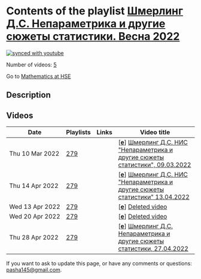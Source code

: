 # Contents of the playlist [Шмерлинг Д.С. Непараметрика и другие сюжеты статистики. Весна 2022](https://www.youtube.com/playlist?list=PLq3E5oubNNoByc2uGk1fY1QG9fPJMGZhG)

[![synced with youtube](https://img.shields.io/github/last-commit/mathphysschool/mathphysschool.github.io/autoupdate1?label=synced%20with%20youtube)](https://github.com/mathphysschool/mathphysschool.github.io/commits/autoupdate1)

Number of videos: [5](#videos)

Go to [Mathematics at HSE](../README.md)

## Description



## Videos

|Date|Playlists|Links|Video title|
|---|---|---|---|
| Thu&nbsp;10&nbsp;Mar&nbsp;2022 | [279](../playlists/279 "Шмерлинг Д.С. Непараметрика и другие сюжеты статистики. Весна 2022") |  | [[**e**](https://studio.youtube.com/video/6Ksliaw2a4g/edit "Edit")] [Шмерлинг Д.С. НИС &#34;Непараметрика и другие сюжеты статистики&#34;, 09.03.2022](https://www.youtube.com/watch?v=6Ksliaw2a4g&list=PLq3E5oubNNoByc2uGk1fY1QG9fPJMGZhG) |
| Thu&nbsp;14&nbsp;Apr&nbsp;2022 | [279](../playlists/279 "Шмерлинг Д.С. Непараметрика и другие сюжеты статистики. Весна 2022") |  | [[**e**](https://studio.youtube.com/video/LjmTEMAt2k4/edit "Edit")] [Шмерлинг Д.С. НИС &#34;Непараметрика и другие сюжеты статистики&#34; 13.04.2022](https://www.youtube.com/watch?v=LjmTEMAt2k4&list=PLq3E5oubNNoByc2uGk1fY1QG9fPJMGZhG) |
| Wed&nbsp;13&nbsp;Apr&nbsp;2022 | [279](../playlists/279 "Шмерлинг Д.С. Непараметрика и другие сюжеты статистики. Весна 2022") |  | [[**e**](https://studio.youtube.com/video/ukD7Sdh9_eQ/edit "Edit")] [Deleted video](https://www.youtube.com/watch?v=ukD7Sdh9_eQ&list=PLq3E5oubNNoByc2uGk1fY1QG9fPJMGZhG "This video is unavailable.") |
| Wed&nbsp;20&nbsp;Apr&nbsp;2022 | [279](../playlists/279 "Шмерлинг Д.С. Непараметрика и другие сюжеты статистики. Весна 2022") |  | [[**e**](https://studio.youtube.com/video/E2-nElMMd28/edit "Edit")] [Deleted video](https://www.youtube.com/watch?v=E2-nElMMd28&list=PLq3E5oubNNoByc2uGk1fY1QG9fPJMGZhG "This video is unavailable.") |
| Thu&nbsp;28&nbsp;Apr&nbsp;2022 | [279](../playlists/279 "Шмерлинг Д.С. Непараметрика и другие сюжеты статистики. Весна 2022") |  | [[**e**](https://studio.youtube.com/video/_J9wmdjJcRU/edit "Edit")] [Шмерлинг Д.С. Непараметрика и другие сюжеты статистики, 27.04.2022](https://www.youtube.com/watch?v=_J9wmdjJcRU&list=PLq3E5oubNNoByc2uGk1fY1QG9fPJMGZhG) |


 If you want to ask to update this page, or have any comments or questions: <pasha145@gmail.com>.